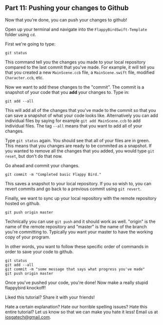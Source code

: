 ## Part 11: Pushing your changes to Github

Now that you're done, you can push your changes to github!

Open up your terminal and navigate into the `FlappyBirdSwift-Template` folder using `cd`.

First we're going to type:
```
git status
```

This command tell you the changes you made to your local repository compared to the last commit that you've made. For example, it will tell you that you created a new `MainScene.ccb` file, a `MainScene.swift` file, modified `Character.ccb`, etc.

Now we want to add these changes to the "commit". The commit is a snapshot of your code that you **add** your changes to. Type in:

```
git add --all
```

This will add all of the changes that you've made to the commit so that you can save a snapshot of what your code looks like. Alternatively you can add individual files by saying for example `git add MainScene.ccb` to add individual files. The tag `--all` means that you want to add all of your changes.

Type `git status` again. You should see that all of your files are in green. This means that you changes are ready to be commited as a snapshot. If you wanted to remove all the changes that you added, you would type `git reset`, but don't do that now.

Go ahead and commit your changes.

```
git commit -m "Completed basic Flappy Bird."
```

This saves a snapshot to your local repository. If you so wish to, you can revert commits and go back to a previous commit using `git revert`.

Finally, we want to sync up your local repository with the remote repository hosted on github.

```
git push origin master
```

Technically you can use `git push` and it should work as well. "origin" is the name of the remote repository and "master" is the name of the branch you're committing to. Typically you want your master to have the working copy of your program.

In other words, you want to follow these specific order of commands in order to save your code to github.

```
git status
git add --all
git commit -m "some message that says what progress you've made"
git push origin master
```

Once you've pushed your code, you're done! Now make a really stupid flappybird knockoff!

Liked this tutorial? Share it with your friends!

Hate a certain explanation? Hate our horrible spelling issues? Hate this entire tutorial? Let us know so that we can make you hate it less! Email us at <a href="mailto:iosgatech@gmail.com?Subject=FlappyBirdTutorial: I hate this tutorial" target="_top">iosgatech@gmail.com</a>.

